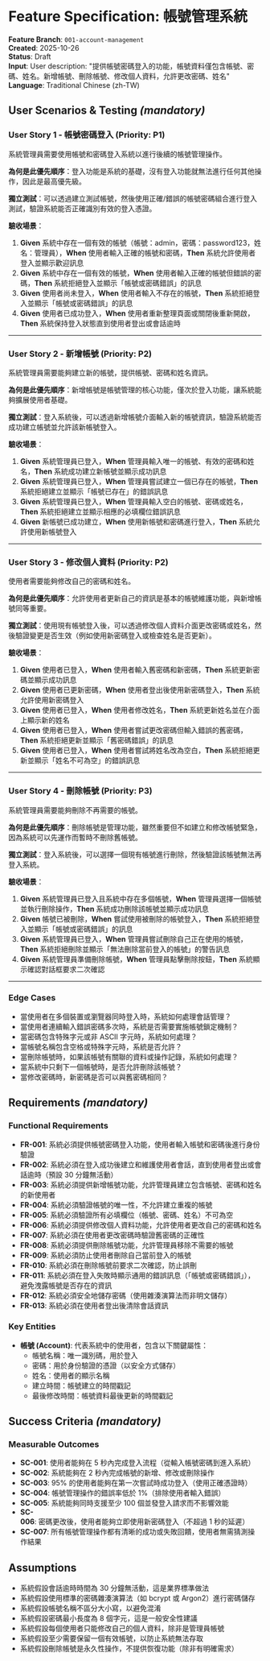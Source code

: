 # Feature Specification: 帳號管理系統

**Feature Branch**: `001-account-management`  
**Created**: 2025-10-26  
**Status**: Draft  
**Input**: User description: "提供帳號密碼登入的功能，帳號資料僅包含帳號、密碼、姓名。新增帳號、刪除帳號、修改個人資料，允許更改密碼、姓名"
**Language**: Traditional Chinese (zh-TW)

## User Scenarios & Testing *(mandatory)*

### User Story 1 - 帳號密碼登入 (Priority: P1)

系統管理員需要使用帳號和密碼登入系統以進行後續的帳號管理操作。

**為何是此優先順序**：登入功能是系統的基礎，沒有登入功能就無法進行任何其他操作，因此是最高優先級。

**獨立測試**：可以透過建立測試帳號，然後使用正確/錯誤的帳號密碼組合進行登入測試，驗證系統能否正確識別有效的登入憑證。

**驗收場景**：

1. **Given** 系統中存在一個有效的帳號（帳號：admin，密碼：password123，姓名：管理員），**When** 使用者輸入正確的帳號和密碼，**Then** 系統允許使用者登入並顯示歡迎訊息
2. **Given** 系統中存在一個有效的帳號，**When** 使用者輸入正確的帳號但錯誤的密碼，**Then** 系統拒絕登入並顯示「帳號或密碼錯誤」的訊息
3. **Given** 使用者尚未登入，**When** 使用者輸入不存在的帳號，**Then** 系統拒絕登入並顯示「帳號或密碼錯誤」的訊息
4. **Given** 使用者已成功登入，**When** 使用者重新整理頁面或關閉後重新開啟，**Then** 系統保持登入狀態直到使用者登出或會話逾時

---

### User Story 2 - 新增帳號 (Priority: P2)

系統管理員需要能夠建立新的帳號，提供帳號、密碼和姓名資訊。

**為何是此優先順序**：新增帳號是帳號管理的核心功能，僅次於登入功能，讓系統能夠擴展使用者基礎。

**獨立測試**：登入系統後，可以透過新增帳號介面輸入新的帳號資訊，驗證系統能否成功建立帳號並允許該新帳號登入。

**驗收場景**：

1. **Given** 系統管理員已登入，**When** 管理員輸入唯一的帳號、有效的密碼和姓名，**Then** 系統成功建立新帳號並顯示成功訊息
2. **Given** 系統管理員已登入，**When** 管理員嘗試建立一個已存在的帳號，**Then** 系統拒絕建立並顯示「帳號已存在」的錯誤訊息
3. **Given** 系統管理員已登入，**When** 管理員輸入空白的帳號、密碼或姓名，**Then** 系統拒絕建立並顯示相應的必填欄位錯誤訊息
4. **Given** 新帳號已成功建立，**When** 使用新帳號和密碼進行登入，**Then** 系統允許使用新帳號登入

---

### User Story 3 - 修改個人資料 (Priority: P2)

使用者需要能夠修改自己的密碼和姓名。

**為何是此優先順序**：允許使用者更新自己的資訊是基本的帳號維護功能，與新增帳號同等重要。

**獨立測試**：使用現有帳號登入後，可以透過修改個人資料介面更改密碼或姓名，然後驗證變更是否生效（例如使用新密碼登入或檢查姓名是否更新）。

**驗收場景**：

1. **Given** 使用者已登入，**When** 使用者輸入舊密碼和新密碼，**Then** 系統更新密碼並顯示成功訊息
2. **Given** 使用者已更新密碼，**When** 使用者登出後使用新密碼登入，**Then** 系統允許使用新密碼登入
3. **Given** 使用者已登入，**When** 使用者修改姓名，**Then** 系統更新姓名並在介面上顯示新的姓名
4. **Given** 使用者已登入，**When** 使用者嘗試更改密碼但輸入錯誤的舊密碼，**Then** 系統拒絕更新並顯示「舊密碼錯誤」的訊息
5. **Given** 使用者已登入，**When** 使用者嘗試將姓名改為空白，**Then** 系統拒絕更新並顯示「姓名不可為空」的錯誤訊息

---

### User Story 4 - 刪除帳號 (Priority: P3)

系統管理員需要能夠刪除不再需要的帳號。

**為何是此優先順序**：刪除帳號是管理功能，雖然重要但不如建立和修改帳號緊急，因為系統可以先運作而暫時不刪除舊帳號。

**獨立測試**：登入系統後，可以選擇一個現有帳號進行刪除，然後驗證該帳號無法再登入系統。

**驗收場景**：

1. **Given** 系統管理員已登入且系統中存在多個帳號，**When** 管理員選擇一個帳號並執行刪除操作，**Then** 系統成功刪除該帳號並顯示成功訊息
2. **Given** 帳號已被刪除，**When** 嘗試使用被刪除的帳號登入，**Then** 系統拒絕登入並顯示「帳號或密碼錯誤」的訊息
3. **Given** 系統管理員已登入，**When** 管理員嘗試刪除自己正在使用的帳號，**Then** 系統拒絕刪除並顯示「無法刪除當前登入的帳號」的警告訊息
4. **Given** 系統管理員準備刪除帳號，**When** 管理員點擊刪除按鈕，**Then** 系統顯示確認對話框要求二次確認

---

### Edge Cases

- 當使用者在多個裝置或瀏覽器同時登入時，系統如何處理會話管理？
- 當使用者連續輸入錯誤密碼多次時，系統是否需要實施帳號鎖定機制？
- 當密碼包含特殊字元或非 ASCII 字元時，系統如何處理？
- 當帳號名稱包含空格或特殊字元時，系統是否允許？
- 當刪除帳號時，如果該帳號有關聯的資料或操作記錄，系統如何處理？
- 當系統中只剩下一個帳號時，是否允許刪除該帳號？
- 當修改密碼時，新密碼是否可以與舊密碼相同？

## Requirements *(mandatory)*

### Functional Requirements

- **FR-001**: 系統必須提供帳號密碼登入功能，使用者輸入帳號和密碼後進行身份驗證
- **FR-002**: 系統必須在登入成功後建立和維護使用者會話，直到使用者登出或會話逾時（預設 30 分鐘無活動）
- **FR-003**: 系統必須提供新增帳號功能，允許管理員建立包含帳號、密碼和姓名的新使用者
- **FR-004**: 系統必須驗證帳號的唯一性，不允許建立重複的帳號
- **FR-005**: 系統必須驗證所有必填欄位（帳號、密碼、姓名）不可為空
- **FR-006**: 系統必須提供修改個人資料功能，允許使用者更改自己的密碼和姓名
- **FR-007**: 系統必須在使用者更改密碼時驗證舊密碼的正確性
- **FR-008**: 系統必須提供刪除帳號功能，允許管理員移除不需要的帳號
- **FR-009**: 系統必須防止使用者刪除自己當前登入的帳號
- **FR-010**: 系統必須在刪除帳號前要求二次確認，防止誤刪
- **FR-011**: 系統必須在登入失敗時顯示通用的錯誤訊息（「帳號或密碼錯誤」），避免洩露帳號是否存在的資訊
- **FR-012**: 系統必須安全地儲存密碼（使用雜湊演算法而非明文儲存）
- **FR-013**: 系統必須在使用者登出後清除會話資訊

### Key Entities

- **帳號 (Account)**: 代表系統中的使用者，包含以下關鍵屬性：
  - 帳號名稱：唯一識別碼，用於登入
  - 密碼：用於身份驗證的憑證（以安全方式儲存）
  - 姓名：使用者的顯示名稱
  - 建立時間：帳號建立的時間戳記
  - 最後修改時間：帳號資料最後更新的時間戳記

## Success Criteria *(mandatory)*

### Measurable Outcomes

- **SC-001**: 使用者能夠在 5 秒內完成登入流程（從輸入帳號密碼到進入系統）
- **SC-002**: 系統能夠在 2 秒內完成帳號的新增、修改或刪除操作
- **SC-003**: 95% 的使用者能夠在第一次嘗試時成功登入（使用正確憑證時）
- **SC-004**: 帳號管理操作的錯誤率低於 1%（排除使用者輸入錯誤）
- **SC-005**: 系統能夠同時支援至少 100 個並發登入請求而不影響效能
- **SC-006**: 密碼更改後，使用者能夠立即使用新密碼登入（不超過 1 秒的延遲）
- **SC-007**: 所有帳號管理操作都有清晰的成功或失敗回饋，使用者無需猜測操作結果

## Assumptions

- 系統假設會話逾時時間為 30 分鐘無活動，這是業界標準做法
- 系統假設使用標準的密碼雜湊演算法（如 bcrypt 或 Argon2）進行密碼儲存
- 系統假設帳號名稱不區分大小寫，以避免混淆
- 系統假設密碼最小長度為 8 個字元，這是一般安全性建議
- 系統假設每個使用者只能修改自己的個人資料，除非是管理員帳號
- 系統假設至少需要保留一個有效帳號，以防止系統無法存取
- 系統假設刪除帳號是永久性操作，不提供恢復功能（除非有明確需求）
